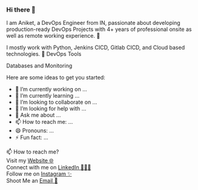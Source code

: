 ### Hi there 👋

I am Aniket, a DevOps Engineer from IN, passionate about developing production-ready DevOps Projects with 4+ years of professional onsite as well as remote working experience. 🎯

I mostly work with Python, Jenkins CICD, Gitlab CICD, and Cloud based technologies. 🚀
DevOps Tools

Databases and Monitoring

Here are some ideas to get you started:

- 🔭 I’m currently working on ...
- 🌱 I’m currently learning ...
- 👯 I’m looking to collaborate on ...
- 🤔 I’m looking for help with ...
- 💬 Ask me about ...
- 📫 How to reach me: ...
- 😄 Pronouns: ...
- ⚡ Fun fact: ...

📫 How to reach me?<br>
Visit my [Website 🌐](https://aniketdsalve.github.io/)<br>
Connect with me on [LinkedIn 👨🏻‍💻](https://www.linkedin.com/in/ani-salve/)<br>
Follow me on [Instagram ✨](https://www.instagram.com/anik8_5alve/)<br>
Shoot Me an [Email 💌](aniketdsalve16@gmail.com)
